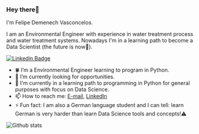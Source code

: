### Hey there👋

I'm Felipe Demenech Vasconcelos.

I am an Environmental Engineer with experience in water treatment process and water treatment systems. Nowadays I'm in a learning path to become a Data Scientist (the future is now:crystal_ball:). 

[![Linkedin Badge](https://img.shields.io/badge/-View&nbsp;profile&nbsp;on&nbsp;LinkedIn-blue?style=flat-square&logo=Linkedin&logoColor=white&link=https://www.linkedin.com/in/felipe-demenech/)](https://www.linkedin.com/in/felipe-demenech/)

- :four_leaf_clover: I’m a Environmental Engineer learning to program in Python.
- 🔭 I’m currently looking for opportunities.
- 🌱 I'm currently in a learning path to programming in Python for general purposes with focus on Data Science.
- 📫 How to reach me: [E-mail](mailto:felipedmnq@gmail.com), [LinkedIn](https://www.linkedin.com/in/felipe-demenech/)
- ⚡ Fun fact: I am also a German language student and I can tell: learn German is very harder than learn Data Science tools and concepts!:warning:

![Github stats](https://github-readme-stats.vercel.app/api?username=felipedmnq)


